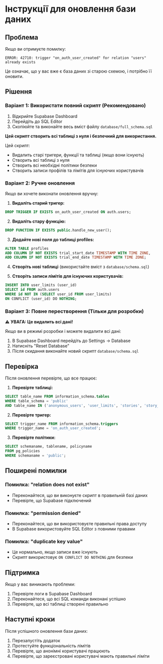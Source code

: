 # Інструкції для оновлення бази даних

## Проблема
Якщо ви отримуєте помилку:
```
ERROR: 42710: trigger "on_auth_user_created" for relation "users" already exists
```

Це означає, що у вас вже є база даних зі старою схемою, і потрібно її оновити.

## Рішення

### Варіант 1: Використати повний скрипт (Рекомендовано)

1. Відкрийте Supabase Dashboard
2. Перейдіть до SQL Editor
3. Скопіюйте та виконайте весь вміст файлу `database/full_schema.sql`

**Цей скрипт створить всі таблиці з нуля і безпечний для використання.**

Цей скрипт:
- Видалить старі тригери, функції та таблиці (якщо вони існують)
- Створить всі таблиці з нуля
- Створить всі необхідні політики безпеки
- Створить записи профілів та лімітів для існуючих користувачів

### Варіант 2: Ручне оновлення

Якщо ви хочете виконати оновлення вручну:

1. **Видаліть старий тригер:**
```sql
DROP TRIGGER IF EXISTS on_auth_user_created ON auth.users;
```

2. **Видаліть стару функцію:**
```sql
DROP FUNCTION IF EXISTS public.handle_new_user();
```

3. **Додайте нові поля до таблиці profiles:**
```sql
ALTER TABLE profiles 
ADD COLUMN IF NOT EXISTS trial_start_date TIMESTAMP WITH TIME ZONE,
ADD COLUMN IF NOT EXISTS trial_end_date TIMESTAMP WITH TIME ZONE;
```

4. **Створіть нові таблиці** (використайте вміст з `database/schema.sql`)

5. **Створіть записи лімітів для існуючих користувачів:**
```sql
INSERT INTO user_limits (user_id)
SELECT id FROM auth.users
WHERE id NOT IN (SELECT user_id FROM user_limits)
ON CONFLICT (user_id) DO NOTHING;
```

### Варіант 3: Повне перестворення (Тільки для розробки)

⚠️ **УВАГА: Це видалить всі дані!**

Якщо ви в режимі розробки і можете видалити всі дані:

1. В Supabase Dashboard перейдіть до Settings → Database
2. Натисніть "Reset Database"
3. Після скидання виконайте новий скрипт `database/schema.sql`

## Перевірка

Після оновлення перевірте, що все працює:

1. **Перевірте таблиці:**
```sql
SELECT table_name FROM information_schema.tables 
WHERE table_schema = 'public' 
AND table_name IN ('anonymous_users', 'user_limits', 'stories', 'story_messages', 'subscriptions');
```

2. **Перевірте тригер:**
```sql
SELECT trigger_name FROM information_schema.triggers 
WHERE trigger_name = 'on_auth_user_created';
```

3. **Перевірте політики:**
```sql
SELECT schemaname, tablename, policyname 
FROM pg_policies 
WHERE schemaname = 'public';
```

## Поширені помилки

### Помилка: "relation does not exist"
- Переконайтеся, що ви виконуєте скрипт в правильній базі даних
- Перевірте, що Supabase підключений

### Помилка: "permission denied"
- Переконайтеся, що ви використовуєте правильні права доступу
- В Supabase використовуйте SQL Editor з повними правами

### Помилка: "duplicate key value"
- Це нормально, якщо записи вже існують
- Скрипт використовує `ON CONFLICT DO NOTHING` для безпеки

## Підтримка

Якщо у вас виникають проблеми:

1. Перевірте логи в Supabase Dashboard
2. Переконайтеся, що всі SQL команди виконані успішно
3. Перевірте, що всі таблиці створені правильно

## Наступні кроки

Після успішного оновлення бази даних:

1. Перезапустіть додаток
2. Протестуйте функціональність лімітів
3. Перевірте, що анонімні користувачі працюють
4. Перевірте, що зареєстровані користувачі мають правильні ліміти 